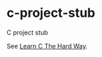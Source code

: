 # c-project-stub
C project stub

See [Learn C The Hard Way](http://c.learncodethehardway.org/book/ex28.html).
